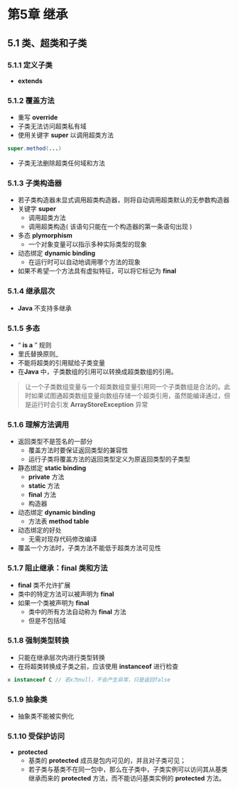 # 第5章 继承
## 5.1 类、超类和子类
### 5.1.1 定义子类
- **extends**
### 5.1.2 覆盖方法
- 重写 **override**
- 子类无法访问超类私有域
- 使用关键字 **super** 以调用超类方法
``` java
super.method(...)
```
- 子类无法删除超类任何域和方法
### 5.1.3 子类构造器
- 若子类构造器未显式调用超类构造器，则将自动调用超类默认的无参数构造器
- 关键字 **super**
	- 调用超类方法
	- 调用超类构造( 该语句只能在一个构造器的第一条语句出现 )
- 多态 **plymorphism** 
	-	一个对象变量可以指示多种实际类型的现象
- 动态绑定 **dynamic binding**
	- 在运行时可以自动地调用哪个方法的现象
- 如果不希望一个方法具有虚拟特征，可以将它标记为 **final**
### 5.1.4 继承层次
- **Java** 不支持多继承
### 5.1.5 多态
- “ **is a** ” 规则
- 里氏替换原则_
- 不能将超类的引用赋给子类变量
- 在**Java** 中，子类数组的引用可以转换成超类数组的引用。
> 让一个子类数组变量与一个超类数组变量引用同一个子类数组是合法的。此时如果试图通超类数组变量向数组存储一个超类引用，虽然能编译通过，但是运行时会引发 **ArrayStoreException** 异常
### 5.1.6 理解方法调用
- 返回类型不是签名的一部分
	- 覆盖方法时要保证返回类型的兼容性
	- 运行子类将覆盖方法的返回类型定义为原返回类型的子类型
- 静态绑定 **static binding**
	- **private** 方法
	- **static** 方法
	- **final** 方法
	- 构造器
- 动态绑定 **dynamic binding**
	- 方法表 **method table**
- 动态绑定的好处
	- 无需对现存代码修改编译
- 覆盖一个方法时，子类方法不能低于超类方法可见性
### 5.1.7 阻止继承：**final** 类和方法
- **final** 类不允许扩展
- 类中的特定方法可以被声明为 **final**
-  如果一个类被声明为 **final**
	- 类中的所有方法自动称为 **final** 方法
	- 但是不包括域
### 5.1.8 强制类型转换
- 只能在继承层次内进行类型转换
- 在将超类转换成子类之前，应该使用 **instanceof** 进行检查
``` java
x instanceof C // 若x为null，不会产生异常，只是返回false
```
### 5.1.9 抽象类
- 抽象类不能被实例化
### 5.1.10 受保护访问
- **protected**
	- 基类的 **protected** 成员是包内可见的，并且对子类可见；
	- 若子类与基类不在同一包中，那么在子类中，子类实例可以访问其从基类继承而来的 **protected** 方法，而不能访问基类实例的 **protected** 方法。
<!--stackedit_data:
eyJoaXN0b3J5IjpbNjA4NjY2NzkxLDMxMTMxOTg3OSwtMTQ4MT
g1MTA3LC01NDQ4NTA1NzgsLTEwMzQwMzM1MTEsMTk0NjQ0OTU5
MSwxOTM3NzE2MjAsMTU2NjE5MjUyOCwtNjk2MjY2MDc2LC0xOD
IyMTE0NDYxLC02NjQzNDAwMDAsLTg5NDczNTI1NCwtMTI1NzQz
Mjc3OSwtNDkwMzM5OTc1LC0zNDE3NTc3ODYsLTE0MTIxNjQyMz
ksLTQ1MTU5MTM0OCwxNjgzNDkyMDk3LDIwNzE4MDEyNTcsNDky
MDE3MjNdfQ==
-->